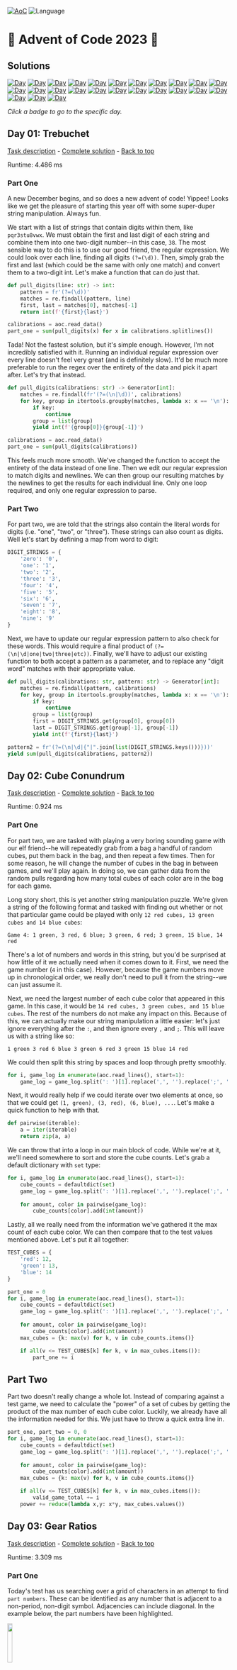 <!-- Entries between SOLUTIONS and RESULTS tags are auto-generated -->

[![AoC](https://badgen.net/badge/AoC/2023/blue)](https://adventofcode.com/2023)
![Language](https://badgen.net/badge/Language/Python/blue)

# 🎄 Advent of Code 2023 🎄

## Solutions

<!--SOLUTIONS-->

[![Day](https://badgen.net/badge/01/%E2%98%85%E2%98%85/green)](#d01)
[![Day](https://badgen.net/badge/02/%E2%98%85%E2%98%85/green)](#d02)
[![Day](https://badgen.net/badge/03/%E2%98%85%E2%98%85/green)](#d03)
[![Day](https://badgen.net/badge/04/%E2%98%85%E2%98%85/green)](#d04)
[![Day](https://badgen.net/badge/05/%E2%98%85%E2%98%85/green)](#d05)
[![Day](https://badgen.net/badge/06/%E2%98%85%E2%98%85/green)](#d06)
[![Day](https://badgen.net/badge/07/%E2%98%85%E2%98%85/green)](#d07)
[![Day](https://badgen.net/badge/08/%E2%98%85%E2%98%85/green)](#d08)
[![Day](https://badgen.net/badge/09/%E2%98%85%E2%98%85/green)](#d09)
[![Day](https://badgen.net/badge/10/%E2%98%85%E2%98%85/green)](#d10)
[![Day](https://badgen.net/badge/11/%E2%98%85%E2%98%85/green)](#d11)
[![Day](https://badgen.net/badge/12/%E2%98%85%E2%98%85/green)](#d12)
[![Day](https://badgen.net/badge/13/%E2%98%85%E2%98%85/green)](#d13)
[![Day](https://badgen.net/badge/14/%E2%98%85%E2%98%85/green)](#d14)
[![Day](https://badgen.net/badge/15/%E2%98%85%E2%98%85/green)](#d15)
[![Day](https://badgen.net/badge/16/%E2%98%85%E2%98%85/green)](#d16)
[![Day](https://badgen.net/badge/17/%E2%98%85%E2%98%85/green)](#d17)
[![Day](https://badgen.net/badge/18/%E2%98%85%E2%98%85/green)](#d18)
[![Day](https://badgen.net/badge/19/%E2%98%85%E2%98%85/green)](#d19)
[![Day](https://badgen.net/badge/20/%E2%98%86%E2%98%86/gray)](#d20)
[![Day](https://badgen.net/badge/21/%E2%98%86%E2%98%86/gray)](#d21)
[![Day](https://badgen.net/badge/22/%E2%98%86%E2%98%86/gray)](#d22)
[![Day](https://badgen.net/badge/23/%E2%98%86%E2%98%86/gray)](#d23)
[![Day](https://badgen.net/badge/24/%E2%98%86%E2%98%86/gray)](#d24)
[![Day](https://badgen.net/badge/25/%E2%98%86%E2%98%86/gray)](#d25)

_Click a badge to go to the specific day._

## <a name="d01"></a> Day 01: Trebuchet

[Task description](https://adventofcode.com/2023/day/1) - [Complete solution](day01/trebuchet.py) - [Back to top](#top)  

Runtime: 4.486 ms  

### Part One

A new December begins, and so does a new advent of code! Yippee! Looks like we get the pleasure of starting this year off with some super-duper string manipulation. Always fun.

We start with a list of strings that contain digits within them, like `pqr3stu8vwx`. We must obtain the first and last digit of each string and combine them into one two-digit number--in this case, `38`. The most sensible way to do this is to use our good friend, the regular expression. We could look over each line, finding all digits `(?=(\d))`. Then, simply grab the first and last (which could be the same with only one match) and convert them to a two-digit int. Let's make a function that can do just that.

```python
def pull_digits(line: str) -> int:
    pattern = fr'(?=(\d))'
    matches = re.findall(pattern, line)
    first, last = matches[0], matches[-1]
    return int(f'{first}{last}')

calibrations = aoc.read_data()
part_one = sum(pull_digits(x) for x in calibrations.splitlines())
```

Tada! Not the fastest solution, but it's simple enough. However, I'm not incredibly satisfied with it. Running an individual regular expression over every line doesn't feel very great (and is definitely slow). It'd be much more preferable to run the regex over the entirety of the data and pick it apart after. Let's try that instead.

```python
def pull_digits(calibrations: str) -> Generator[int]:
    matches = re.findall(fr'(?=(\n|\d))', calibrations)
    for key, group in itertools.groupby(matches, lambda x: x == '\n'):
        if key:
            continue
        group = list(group)
        yield int(f'{group[0]}{group[-1]}')

calibrations = aoc.read_data()
part_one = sum(pull_digits(calibrations))
```

This feels much more smooth. We've changed the function to accept the entirety of the data instead of one line. Then we edit our regular expression to match digits and newlines. We can then group our resulting matches by the newlines to get the results for each individual line. Only one loop required, and only one regular expression to parse.

### Part Two

For part two, we are told that the strings also contain the literal words for digits (i.e. "one", "two", or "three"). These strings can also count as digits. Well let's start by defining a map from word to digit:

```python
DIGIT_STRINGS = {
    'zero': '0',
    'one': '1',
    'two': '2',
    'three': '3',
    'four': '4',
    'five': '5',
    'six': '6',
    'seven': '7',
    'eight': '8',
    'nine': '9'
}
```

Next, we have to update our regular expression pattern to also check for these words. This would require a final product of `(?=(\n|\d|one|two|three|etc))`. Finally, we'll have to adjust our existing function to both accept a pattern as a parameter, and to replace any "digit word" matches with their appropriate value.

```python
def pull_digits(calibrations: str, pattern: str) -> Generator[int]:
    matches = re.findall(pattern, calibrations)
    for key, group in itertools.groupby(matches, lambda x: x == '\n'):
        if key:
            continue
        group = list(group)
        first = DIGIT_STRINGS.get(group[0], group[0])
        last = DIGIT_STRINGS.get(group[-1], group[-1])
        yield int(f'{first}{last}')

pattern2 = fr'(?=(\n|\d|{"|".join(list(DIGIT_STRINGS.keys()))}))'
yield sum(pull_digits(calibrations, pattern2))
```

## <a name="d02"></a> Day 02: Cube Conundrum

[Task description](https://adventofcode.com/2023/day/2) - [Complete solution](day02/cube_conundrum.py) - [Back to top](#top)  

Runtime: 0.924 ms  

### Part One

For part two, we are tasked with playing a very boring sounding game with our elf friend--he will repeatedly grab from a bag a handful of random cubes, put them back in the bag, and then repeat a few times. Then for some reason, he will change the number of cubes in the bag in between games, and we'll play again. In doing so, we can gather data from the random pulls regarding how many total cubes of each color are in the bag for each game.

Long story short, this is yet another string manipulation puzzle. We're given a string of the following format and tasked with finding out whether or not that particular game could be played with only `12 red cubes, 13 green cubes and 14 blue cubes`:

    Game 4: 1 green, 3 red, 6 blue; 3 green, 6 red; 3 green, 15 blue, 14 red

There's a lot of numbers and words in this string, but you'd be surprised at how little of it we actually need when it comes down to it. First, we need the game number (`4` in this case). However, because the game numbers move up in chronological order, we really don't need to pull it from the string--we can just assume it.

Next, we need the largest number of each cube color that appeared in this game. In this case, it would be `14 red cubes, 3 green cubes, and 15 blue cubes`. The rest of the numbers do not make any impact on this. Because of this, we can actually make our string manipulation a little easier: let's just ignore everything after the `:`, and then ignore every `,` and `;`. This will leave us with a string like so:

    1 green 3 red 6 blue 3 green 6 red 3 green 15 blue 14 red

We could then split this string by spaces and loop through pretty smoothly.

```python
for i, game_log in enumerate(aoc.read_lines(), start=1):
    game_log = game_log.split(': ')[1].replace(',', '').replace(';', '').split(' ')
```

Next, it would really help if we could iterate over two elements at once, so that we could get `(1, green), (3, red), (6, blue), ...`. Let's make a quick function to help with that.

```python
def pairwise(iterable):
    a = iter(iterable)
    return zip(a, a)
```

We can throw that into a loop in our main block of code. While we're at it, we'll need somewhere to sort and store the cube counts. Let's grab a default dictionary with `set` type:

```python
for i, game_log in enumerate(aoc.read_lines(), start=1):
    cube_counts = defaultdict(set)
    game_log = game_log.split(': ')[1].replace(',', '').replace(';', '').split(' ')
    
    for amount, color in pairwise(game_log):
        cube_counts[color].add(int(amount))
```

Lastly, all we really need from the information we've gathered it the max count of each cube color. We can then compare that to the test values mentioned above. Let's put it all together:

```python
TEST_CUBES = {
    'red': 12,
    'green': 13,
    'blue': 14
}

part_one = 0
for i, game_log in enumerate(aoc.read_lines(), start=1):
    cube_counts = defaultdict(set)
    game_log = game_log.split(': ')[1].replace(',', '').replace(';', '').split(' ')
    
    for amount, color in pairwise(game_log):
        cube_counts[color].add(int(amount))
    max_cubes = {k: max(v) for k, v in cube_counts.items()}

    if all(v <= TEST_CUBES[k] for k, v in max_cubes.items()):
        part_one += i
```

## Part Two

Part two doesn't really change a whole lot. Instead of comparing against a test game, we need to calculate the "power" of a set of cubes by getting the product of the max number of each cube color. Luckily, we already have all the information needed for this. We just have to throw a quick extra line in.

```python
part_one, part_two = 0, 0
for i, game_log in enumerate(aoc.read_lines(), start=1):
    cube_counts = defaultdict(set)
    game_log = game_log.split(': ')[1].replace(',', '').replace(';', '').split(' ')
    
    for amount, color in pairwise(game_log):
        cube_counts[color].add(int(amount))
    max_cubes = {k: max(v) for k, v in cube_counts.items()}

    if all(v <= TEST_CUBES[k] for k, v in max_cubes.items()):
        valid_game_total += i
    power += reduce(lambda x,y: x*y, max_cubes.values())
```

## <a name="d03"></a> Day 03: Gear Ratios

[Task description](https://adventofcode.com/2023/day/3) - [Complete solution](day03/gear_ratios.py) - [Back to top](#top)  

Runtime: 3.309 ms  

### Part One

Today's test has us searching over a grid of characters in an attempt to find `part numbers`. These can be identified as any number that is adjacent to a non-period, non-digit symbol. Adjacencies can include diagonal. In the example below, the part numbers have been highlighted.

<img src="day03/img/part-numbers.png" width="15%"/>

Right away, we can run into a few traps here. It might make sense to approach this as a grid. This would even allow us to get into some sneaky numpy shenanigans that could ease the adjacency detection. However, if we were to take this approach, we would have a hard time getting the entirety of a part number. For example, the part number `617` is adjacent to a `*` symbol. We could pretty easily identify that the `7` is adjacent to the `*`, but to then get the entire number of `617` would be a lot of extra work.

However, if we approach this only as a block of text, it's going to be very hard to discern what it means to be adjacent. We still need some sense of location, which means that the concept of a grid is still useful. Maybe we can use both ideas! Let's start with the whole numbers and try to identify which ones are part numbers. We can do this using (once again) regular expressions.

```python
schematic = aoc.read_data()
for _match in re.finditer(r'(\d+)', schematic):
    val = _match.group()
```

Using re.finditer, we can iterate over each whole digit within the entire block of text. The `_match` object stores both the start of the match and its value. Using the start of the match, we can determine the `(x, y)` location of the number in the corresponding grid.

```python
schematic = aoc.read_data()
schematic_grid = schematic.splitlines()
line_length = len(schematic_grid[0]) + 1

for _match in re.finditer(r'(\d+)', schematic):
    y, x = divmod(_match.start(), line_length)
    val = _match.group()
```

Next, we need to check every point adjacent to the number. Because the number could be of any digit length, we have to use the length of the match to determine how wide of an area to search. In the example below, for part number `633`, we have to check all of the highlighted points. This part number starts at `(6, 2)`, and so we'll need to check every point within `y-range (1, 3)` and `x-range (5, 9)`.

<img src="day03/img/adjacent.png" width="15%"/>

With that in mind, we can use a combination of `itertools.product` and `range` along with the information we've already gathered to easily iterate over all of these points.

```python
schematic = aoc.read_data()
schematic_grid = schematic.splitlines()
line_length = len(schematic_grid[0]) + 1

for _match in re.finditer(r'(\d+)', schematic):
    y, x = divmod(_match.start(), line_length)
    val = _match.group()
    for adj_y, adj_x in itertools.product(range(y-1, y+2), range(x-1, x+len(val)+1)):
        try:
            adj_val = schematic_grid[adj_y][adj_x]
        except IndexError:
            continue
```

Finally, we just need to check if any of those adjacent points contain a symbol of interest. Because we don't explicitly know which symbols we're looking for, it will be easier to check which symbols *don't* interest us.

```python
schematic = aoc.read_data()
schematic_grid = schematic.splitlines()
line_length = len(schematic_grid[0]) + 1

non_symbols = {str(n) for n in range(10)} | {"."}

part_total = 0
for _match in re.finditer(r'(\d+)', schematic):
    y, x = divmod(_match.start(), line_length)
    val = _match.group()
    for adj_y, adj_x in itertools.product(range(y-1, y+2), range(x-1, x+len(val)+1)):
        try:
            adj_val = schematic_grid[adj_y][adj_x]
        except IndexError:
            continue

        if adj_val not in non_symbols:
            part_total += int(val)
```

### Part Two

Part two has us instead checking for `gears`. A gear is defined as any `*` symbol that is adjacent to **exactly** two part numbers. Immediately, you may try to find these by searching the string for that symbol and searching its adjacent points for digits. However, you quickly run into an issue doing this.

In the example below, there are three `*` symbols that could be potential gears. Looking at the middle one, it's pretty easy to identify that it is **not** a gear, due to the fact that there is only one digit adjacent to it. However, the other two (both of which **are** in fact gears), have three digits adjacent to them. It's very difficult in the program to discern which of these digits come from the same part numbers.

<img src="day03/img/gears.png" width="15%"/>

Instead of approaching it that way, let's modify our existing code to store a map of `*` symbols to lists of adjacent part numbers. Whenever we find a `*` in the adjacent points of a part number, we will store the part number in this dictionary, like so:

```python
schematic = aoc.read_data()
schematic_grid = schematic.splitlines()
line_length = len(schematic_grid[0]) + 1

non_symbols = {str(n) for n in range(10)} | {"."}
gear_values = defaultdict(list)

for _match in re.finditer(r'(\d+)', schematic):
    y, x = divmod(_match.start(), line_length)
    val = _match.group()
    for adj_y, adj_x in itertools.product(range(y-1, y+2), range(x-1, x+len(val)+1)):
        try:
            adj_val = schematic_grid[adj_y][adj_x]
        except IndexError:
            continue

        if adj_val not in non_symbols:
            # When a gear is found, add to the gear_values dictonary
            if adj_val == '*':
                gear_values[(adj_y, adj_x)].append(int(val))
```

Once the loop has completed, we can check which gears are valid by checking the length of the list held by the dictionary.

```python
gear_ratios = sum(v[0] * v[1] for v in gear_values.values() if len(v) == 2)
```

## <a name="d04"></a> Day 04: Scratchcards

[Task description](https://adventofcode.com/2023/day/4) - [Complete solution](day04/scratchcards.py) - [Back to top](#top)  

Runtime: 1.323 ms  

### Part One

Day 4 is a little sigh of relief after a slightly more difficult day 3. Given a set of lottery cards, we have to determine which ones are winners. Each card has two sets of numbers: the first are the winning numbers, and the second are numbers we have, as shown below.

    Card 1: 41 48 83 86 17 | 83 86  6 31 17  9 48 53

Thanks to the wonders of `sets`, this is a fairly easy thing to accomplish in python. If we can get the two groups of numbers into their own sets, the `union` of these sets would include only the numbers that appear in **both** sets. The union of two sets can be found using the `&` operator.

<img src="day04/img/union.png" width="70%"/>

With this in mind, let's write some code that can parse the input and create a union of the two sets of numbers.

```python
cards = aoc.read_lines()
for i, card in enumerate(cards, start=1):
    winning, mine = card.split(': ')[1].split(' | ')
    matches = set(winning.split()) & set(mine.split())
```

With this, we can now iterate through each card and calculate its score. The score doubles for each match, starting with 1 point for 1 match. Thus, it has the following trend:

| Matches | Score |
| ------- | ----- |
|       0 |     0 |
|       1 |     1 |
|       2 |     2 |
|       3 |     4 |
|       4 |     8 |

With this in mind, we can create a score function of $score = 2 ^ {matches - 1}$, taking note that the score is `0` when the number of matches is zero. We can use an if check to ensure that there actually are matches before adding to the score in any way.

```python
cards = aoc.read_lines()

score = 0
for i, card in enumerate(cards, start=1):
    winning, mine = card.split(': ')[1].split(' | ')
    matches = set(winning.split()) & set(mine.split())

    if num_matches := len(matches):
        score += 2 ** (num_matches - 1)
```

### Part Two

With part two, the rules change slightly. When we win a card, we instead gain copies of the next `x` cards, where `x` is the number of matches. So, if `Card 3` has 3 matches, we would gain a copy of `Cards 4, 5, and 6`. Where things get a little tricky is that if we have multiple copies of a card, each of the copies will produce their own copies. So if we had 4 copies of `Card 4`, and it has 2 matches, we would get 4 copies each of `Cards 5 and 6`.

This shouldn't complicate things too much. Because `Card x` will only add cards for values higher than `x`, we can still iterate through our cards in numeric order. We'll need a dictionary of how many copies of each card we have, starting with 1 of each. Then, on our winning cards (where there are any matches at all), we'll simply add values to this dictionary equal to the number of copies of the current card. The last thing we need to make sure we check for is that we don't add any copies of cards past the max number of cards.

```python
cards = aoc.read_lines()

copies = {x: 1 for x in range(1, len(cards) + 1)}
for i, card in enumerate(cards, start=1):
    winning, mine = card.split(': ')[1].split(' | ')
    matches = set(winning.split()) & set(mine.split())

    if num_matches := len(matches):
        top_card = min(len(cards), i + num_matches)
        for new_copy in range(i + 1, top_card + 1):
            copies[new_copy] += copies[i]
total_copies = sum(copies.values())
```

## <a name="d05"></a> Day 05: If You Give A Seed A Fertilizer

[Task description](https://adventofcode.com/2023/day/5) - [Complete solution](day05/if_you_give_a_seed_a_fertilizer.py) - [Back to top](#top)  

Runtime: 3.804 ms

### Part One

Today's task has us plotting a seed to a location given a series of maps with rules. As shown below, each map contains a list of numbers, all in sets of 3. If the incoming value meets any of these three rules, it will be changed to a different value. The first of these three numbers indicates the `destination start`, the second is the `source start`, and the third is the `range` of values that can be converted.

    soil-to-fertilizer map:
    0 15 37
    37 52 2
    39 0 15

This means that given the second rule, `37 52 2`, starting at `52`, the next `2` values will be converted linearly from `37`. Thus, `52` would become `37` and `53` would become `38`. Note that instead of viewing the third value as a range, we could instead view it as an ending value by adding it to the `source start`. Let's represent this using a class.

```python
@dataclass
class MapRule:
    dest_start: int
    src_start: int
    src_end: int

    def __contains__(self, val: int) -> bool:
        return self.src_start <= val <= self.src_end
            
    def apply(self, val: int) -> int:
        return (val - self.src_start) + self.dest_start
```

Now, we can very easily determine if a certain integer would apply to a given rule (using `val in rule`), and we can apply the rule to a given integer to change appropriately change it. The next thing we're going to want is a class that can represent our map: `AlmanacMap`. This class needs to be able to convert a list of seeds into a new list.

```python
class AlmanacMap:
    def __init__(self, rules: list[MapRule]):
        self.rules = rules
    
    def convert(self, val: int) -> int:
        for rule in self.rules:
            if val in rule:
                return rule.apply(val)
        return val

    def convert_all(self, values: Iterable[int]) -> list[int]:
        return [self.convert(x) for x in values]
```

The last thing this new class will need is a way to parse the string input for a given map.

```python
class AlmanacMap:
    @staticmethod
    def from_string(map_str: str) -> AlmanacMap:
        rules = []
        for rule in map_str.splitlines()[1:]:
            params = tuple(map(int, rule.split()))
            rules.append(MapRule(
                dest_start = params[0],
                src_start = params[1],
                src_end = params[1] + params[2] - 1
            ))
        return AlmanacMap(rules)

data = aoc.read_chunks()
seeds = list(map(int, data[0].split(':')[1].split()))
maps = [AlmanacMap.from_string(x) for x in data[1:]]
```

Tada! Now we can simply run each map's `convert_all` function on our list of seeds.

```python
part_one = seeds
for _map in maps:
    part_one = _map.convert_all(part_one)
part_one = min(part_one)
```

We can actually simplify that block down even further using `functools.reduce()`.

```python
part_one = reduce(lambda x, y: y.convert_all(x), maps, seeds)
part_one = min(part_one)
```

### Part Two

Things get a little more complicated with part two. Our seed input is no longer just a list of integers, it is actually a list of ranges. Instead of each number representing one seed, every two numbers represents a range of seed: the first being the start of the range and the second being the length of the range, like so:

    [79 14] [55 13]

Running our above solution for every individual seed in these ranges would take **far** too long and is unrealistic. However, because of the way these maps work, we could easily represent our seeds using ranges instead of just single values. Let's define a quick `Range` dataclass and read in our seed input using that:

```python
@dataclass
class Range:
    start: int
    end: int

part_two = [Range(start=start, end=start+_len-1) for start, _len in pairwise(seeds)]
```

There are some instances where this remains fairly easy. Take the case where our entire range falls outside of a given `MapRule`--the range stays unchanged. Another case would be if the entirety of the range falls within a given `MapRule`. In this case, both the start and end of the range would be converted according to the rule--no big deal.

However, there are two more interesting cases that occur when the range is partially within a `MapRule`--one where it starts within the bounds of the rule and extends beyond it, and one where it starts before the bounds of the rule and ends within it. You can even extend these edge cases to form another where a range starts before the bounds of a rule and ends after it.

The chart below displays all of these cases. `s` represents the start of our range, `e` is the end of our range, and the area within `[]` is the bounds of a `MapRule`.

    Normal Case 1: |--------[-s---e---]------|  -- Contains whole range
    Normal Case 2: |-s----e-[---------]------|  -- Does not contain range
    Normal Case 3: |--------[---------]-s--e-|  -- Does not contain range
    
    Edge Case 1:   |---s----[-----e---]------|  -- Contains part of range
    Edge Case 2:   |--------[--s------]---e--|  -- Contains part of range
    Edge Case 3:   |---s----[---------]---e--|  -- Contains part of range

Let's edit our `MapRule` object to accept both `int` and `Range` into its functions. We can use `match` on the value to react differently based on its type. As the chart above shows, we know a `MapRule` contains a range if the start of the range is before the end of the rule's bounds and the end of the range if after the start of the rule's bounds. Lastly, when applying a rule to a range, we want to make sure we only apply it to the correct portion, ignoring the rest.

```python
@dataclass
class MapRule:
    def __contains__(self, val: int | Range) -> bool:
        match val:
            case int(): return self.src_start <= val <= self.src_end
            case Range(): return val.end > self.src_start and val.start < self.src_end
            
    def apply(self, val: int | Range) -> int:
        match val:
            case int(): return (val - self.src_start) + self.dest_start
            case Range(): return Range(
                start = self.apply(max(val.start, self.src_start)),
                end = self.apply(min(val.end, self.src_end)),
            )
```

When one of these edge cases occurs, we need to split the range into 2 or more new ranges to properly account for the changes. Because of this, we will end up with more `Range` objects in our list than what we start with. We can avoid some of the headaches here by changing our `AlmanacMap` class to use generators.

```python
class AlmanacMap:
    def convert(self, val: int | Range) -> Generator[int | Range]:
        for rule in self.rules:
            if val in rule:
                yield rule.apply(val)
                if type(val) is Range:
                    if val.end not in rule:
                        yield from self.convert(Range(rule.src_end, val.end))
                    if val.start not in rule:
                        yield from self.convert(Range(val.start, rule.src_start))
                return
        yield val
    
    def convert_all(self, values: Iterable[int | Range]) -> Generator[int | Range]:
        for v in values:
            yield from self.convert(v)
```

The new `convert` function now uses a generator to essentially output any number of values depending on what is needed. When we have a range, we will check for our edge cases, and recursively `convert` the resulting ranges to check for any new ranges that may occur.

Finally, we just have to get the minimum value. Because our ranges only move in one direction (up), this remains quite easy! Simply find the earliest starting value among our ranges.

```python
part_two = reduce(lambda x, y: y.convert_all(x), maps, part_two)
yield min([x.start for x in part_two])
```

## <a name="d06"></a> Day 06: Wait For It

[Task description](https://adventofcode.com/2023/day/6) - [Complete solution](day06/wait_for_it.py) - [Back to top](#top)  

Runtime: 0.340 ms

### Part One

Today's puzzle has us racing boats--how exciting! Unfortunately, they're just toy boats that can only move in millimeters. The boat has a button that must be held to charge it. The boat's speed will increase by `1 millimeter per second` for every second that the button is held, but while the boat is charging it will not move. We have to beat the records for every race. Each race has two pieces of information: the `record time` and the `record distance`. With the first example (`record time` = 7, `record distance` = 9), we can map out how several variables will react:

| time charging | time moving | speed | distance traveled | beat record |
| ------------- | ----------- | ----- | ----------------- | ----------- |
|             0 |           7 |     0 |                 0 |          No |
|             1 |           6 |     1 |                 6 |          No |
|             2 |           5 |     2 |                10 |         Yes |
|             3 |           4 |     3 |                12 |         Yes |
|             4 |           3 |     4 |                12 |         Yes |
|             5 |           2 |     5 |                10 |         Yes |
|             6 |           1 |     6 |                 6 |          No |
|             7 |           0 |     7 |                 0 |          No |

We can deduce a few mathematical truths from this:

$$
\begin{align}
t_{charging} = t \\
t_{moving} = t_{record} - t_{charging} = t_{record} - t \\
speed = t_{charging} = t \\
distance = t_{moving} * speed = (t_{record} - t) * t \\
distance > distance_{record} => (t_{record} - t) * t > distance_{record} \\
-t^2 + t_{record}t - distance_{record} > 0
\end{align}
$$

That last line looks like a pretty standard quadratic formula, with $a = -1$, $b = t_{record}$, and $c = -distance_{record}$. Since we're gonna need the quadratic formula, let's make a function that can replicate it:

$$t = \frac{-b \pm \sqrt{b^2 - 4ac}}{2a}$$
```python
def quadratic(a: int, b: int, c: int) -> tuple[float, float]:
    _sqrt = math.sqrt(b**2 - 4*a*c)
    _denom = 2*a
    return sorted(((-b + _sqrt) / _denom, (-b - _sqrt) / _denom))
```

Let's look at the values this gives us for each of our example inputs vs the values described in the puzzle's prompt:

| time | distance | ex $t_{min}$ | ex $t_{max}$ | actual $t_{min}$ | actual $t_{max}$ |
| ---- | -------- | ------------ | ------------ | ---------------- | ---------------- |
|    7 |        9 |            2 |            5 |             1.70 |             5.30 |
|   15 |       40 |            4 |           11 |             3.47 |            11.53 |
|   30 |      200 |           11 |           19 |            10.00 |            20.00 |

Rounding our floats is not going to be enough. We don't technically want to solve for when our quadratic equation is equal to 0, we want to solve for when it is greater than 0! Because of this (as you can see in the third row), if our quadratic works out perfectly, we will run into issues. What we actually want to find is both the first `int` after $t_{min}$ and the first `int` before $t_{max}$. We can solve this by using a little bit of `math.ceil()` and `math.floor()`.

```python
def win_possibilities(max_time: int, distance: int) -> int:
    min_t, max_t = quadratic(-1, max_time, -distance)
    return math.ceil(max_t-1) - math.floor(min_t+1) + 1
```

Finally, let's parse our input and run this function

```python
data = [x.split(':')[1] for x in aoc.read_lines()]

times, distances = [list(map(int, x.split())) for x in data]
part_one = [win_possibilities(t, d) for t, d in zip(times, distances)]
part_one = reduce(lambda x, y: x * y, part_one)
```

### Part Two

Part two...really doesn't change anything besides how we interpret our input. Thanks to how we handled part one, it should scale just fine with the larger numbers.

```python
time, distance = [int(x.replace(' ', '')) for x in data]
part_two = win_possibilities(time, distance)
```
## <a name="d07"></a> Day 07: Camel Cards

[Task description](https://adventofcode.com/2023/day/7) - [Complete solution](day07/camel_cards.py) - [Back to top](#top)  

Runtime: 7.123 ms  

### Part One

This was a fun one! We get to play some odd form of poker called "Camel Cards". It appears to be a less complicated version than the poker we are all used to, with the hand rankings purely based on the pairs of cards. The table below shows the cards from highest ranking to lowest ranking. For each ranking, the `Pairs` column is a tuple relating to the number of matching cards in each hand.

| Ranking | Hand            | Pairs           |
| ------- | --------------- | --------------- |
|       7 | Five of a Kind  | (5)             |
|       6 | Four of a Kind  | (4, 1)          |
|       5 | Full House      | (3, 2)          |
|       4 | Three of a Kind | (3, 1, 1)       |
|       3 | Two Pair        | (2, 2, 1)       |
|       2 | One Pair        | (2, 1, 1, 1)    |
|       1 | High Card       | (1, 1, 1, 1, 1) |

Unlike in regular poker, when two hands have the same rank, they do not check the remaining cards from highest to lowest. Instead, they will check each card starting from left to right. If one hand has a higher card, it is the winner. For example:

    Hand A: K2AKA
    Hand B: K9559

Both of the above hands have two pair, meaning they have the same rank. The tiebreaker will then compare the hands card by card from left to right. The first card of each hand is `K`, so it looks at the second card. Hand A's second card is `2`, while Hand B has a `9`. Because `9>2`, we know Hand B outranks Hand A. This is despite Hand A having pairs of `A` and `K`, which in normal poker would outrank Hand B's `K`s and `9`s.

When python compares two tuples or lists, it will compare them element by element. If the first element of tuple `A` is larger than the first element of tuple `B`, then `A > B`. Likewise, if the first element of tuple `A` is less than the first element of tuple `B`, then `A < B`. If both of their first elements are equal, then it will check the second element, and so on. Sounds like a pretty useful mechanic here! And using the hand ranking chart above, you can see that the `Pairs` tuples are already in descending order. So we can define a hand's strength as such:

    hand_strength = (pairs, cards)

Let's create a class that can represent a hand.

```python
class Hand:
    translator = str.maketrans('TJQKA', 'ABCDE')

    def __init__(self, cards: str, bid: int|str):
        self.cards = cards
        self.bid = int(bid)
        self._strength = (self._pairs(), cards.translate(self.translator))
    
    def _pairs(self) -> list[int]:
        return sorted(Counter(self.cards).values(), reverse=True)
    
    def __lt__(self, other: Hand) -> bool:
        return self._strength < other._strength
```

Using `str.maketrans()`, we can convert the face card letters to hex values. And since `'A'` > `'9'`, this will help with our strength comparisons. Of note here is the `_strength` member variable, which stores the tuple mentioned above. The first element is defined using the `pairs()` function, which will count the number of times each card appears, and return a sorted tuple. The second element is our translated hand of cards, so that a hand like `7J8TT` will become `7B8AA`. Finally, we can use the built-in `sorted` method to sort all of our hands.

```python
data = [x.split() for x in aoc.read_lines()]

hands = [Hand(*x) for x in data]
part_one = sum(rank * hand.bid for rank, hand in enumerate(sorted(hands), start=1))
```

### Part Two

In part two, the `J` card is not a jack, but instead a joker! Jokers have lower value than any other card, but act as a wildcard. Due to the way the hand rankings work, this means that a joker will always become a copy of whatever card we already have the most copies of. Let's make a new class that inherits from our previous `Hand` class. We can redefine the `translator` to mess with the card rankings, and we can override the `_pairs()` function to redefine how to calculate our number of pairs.

```python
class JokerHand(Hand):
    translator = str.maketrans('JTQKA', '0ABCD')

    def _pairs(self) -> list[int]:
        counter = Counter(self.cards)
        jokers = counter.pop('J', 0)
        pairs = sorted(counter.values(), reverse=True)
        try:
            pairs[0] += jokers
        except IndexError:
            pairs = [5]
        return pairs

hands = [JokerHand(*x) for x in data]
part_two = sum(rank * hand.bid for rank, hand in enumerate(sorted(hands), start=1))
```

The try/catch block in there catches an edge case where the hand is `JJJJJ`. 

## <a name="d08"></a> Day 08: Haunted Wasteland

[Task description](https://adventofcode.com/2023/day/8) - [Complete solution](day08/haunted_wasteland.py) - [Back to top](#top)  

Runtime: 8.545 ms  

### Part One

Well, first thing's first, let's parse our input. We get two chunks of data: a list of instructions in `LR` format, and a list of nodes and the nodes that they can travel to. Our list of `LR` instructions will be much more useful as `0`s and `1`s.

```python
def parse_node(node_str: str) -> tuple[str, tuple[str, str]]:
    key, values = node_str.split(' = ')
    values = values[1:-1].split(', ')
    return key, values

right_left, nodes = aoc.read_chunks()
INSTRUCTIONS = [int(x == 'R') for x in right_left]
NODE_MAP = {k: v for k, v in map(parse_node, nodes.splitlines())}
```

With our input read, let's start traveling. We can make a function that will accept a starting node and an ending node and return the number of steps. `itertools.cycle()` will help us infinitely cycle through our list of instructions.

```python
def traverse(start: str, end: str) -> int:
    node = start
    for step, dir in enumerate(itertools.cycle(INSTRUCTIONS), start=1):
        node = NODE_MAP[node][dir]
        if node == end:
            break
    return step
part_one = traverse(start='AAA', end='ZZZ')
```

### Part Two

I...wasn't a fan of this part two. Not because it took an obscene amount of time or anything like that, but simply because it makes a number of assumptions about the input that you have to discover. No longer are we moving from one node to another. Instead, we are moving from a set of starting nodes (all nodes ending in `A`), and trying to find the number of steps it takes for all of those nodes to reach a node ending in `Z`.

Unfortunately, just taking a regular train of thought and adjusting our function to accept both sets of starting and ending points takes far too long--we may never finish that loop. So we have to get creative. Theoretically, we could find a point where each node's path begins to loop and then use the Chinese Remainder Theorem to find the point where these cycles intersect. However, that also gets complicated for a few reasons. First, a cycle wouldn't truly repeat until a node has reached the same ending node at the same point in the instruction loop. That on its own wouldn't be that hard to find. However, during this cycle, a node could theoretically encounter multiple ending nodes multiple times. Keeping track of all of these along with the cycle would be difficult, and the Chinese Remainder Theorem can't easily handle it either.

However, it just so happens that the input is specially crafted to make this problem far easier than the problem they describe. If you were to follow the paths that each of the individual starting nodes leads to, you will find the following truths:

* Each starting node will eventually reach a cycle that will only ever hit one ending node
* Each starting node will reach an ending node for the first time in the same amount of time as their cycle
* The paths of each node will not overlap or sync up ever

Putting all of these assumptions together, if we manage to find how long it takes a starting node to reach an ending node, we have also discovered its cycle time. We also know that this cycle time has no offset, and starts at `time=0`. With these truths, we can determine that the nodes will all reach ending nodes at the least common multiple of their cycle times.

    Start @ Node 11A -> 11B -> 11Z -> 11B -> 11Z -> 11B -> 11Z  | Cycle Time = 2
    Start @ Node 22A -> 22B -> 22C -> 22Z -> 22B -> 22C -> 22Z  | Cycle Time = 3

    Answer = lcm([2, 3]) = 6

So what does this all look like in our program? Well let's start by redefining our `traverse()` function to accept a set of ending nodes instead of just a single one.

```python
def traverse(start: str, end: set[str]) -> int:
    node = start
    for step, dir in enumerate(itertools.cycle(INSTRUCTIONS), start=1):
        node = NODE_MAP[node][dir]
        if node in end:
            break
    return step
```

Next, we can determine all of the starting and ending nodes. Finally, we can call `traverse()` on each starting node and use `math.lcm()` to get our answer.

```python
a_nodes = {x for x in NODE_MAP.keys() if x.endswith('A')}
z_nodes = {x for x in NODE_MAP.keys() if x.endswith('Z')}
part_two = math.lcm(*(traverse(x, z_nodes) for x in a_nodes))
```
## <a name="d09"></a> Day 09: Mirage Maintenance

[Task description](https://adventofcode.com/2023/day/9) - [Complete solution](day09/mirage_maintenance.py) - [Back to top](#top)  

Runtime: ...  

### Notes

...  

## <a name="d10"></a> Day 10: Pipe Maze

[Task description](https://adventofcode.com/2023/day/10) - [Complete solution](day10/pipe_maze.py) - [Back to top](#top)  

Runtime: ...  

### Notes

...  

## <a name="d11"></a> Day 11: Cosmic Expansion

[Task description](https://adventofcode.com/2023/day/11) - [Complete solution](day11/cosmic_expansion.py) - [Back to top](#top)  

Runtime: ...  

### Notes

...  

## <a name="d12"></a> Day 12: Hot Springs

[Task description](https://adventofcode.com/2023/day/12) - [Complete solution](day12/hot_springs.py) - [Back to top](#top)  

Runtime: ...  

### Notes

...  

## <a name="d13"></a> Day 13: Point Of Incidence

[Task description](https://adventofcode.com/2023/day/13) - [Complete solution](day13/point_of_incidence.py) - [Back to top](#top)  

Runtime: ...  

### Notes

... 

## <a name="d14"></a> Day 14: Parabolic Reflector Dish

[Task description](https://adventofcode.com/2023/day/14) - [Complete solution](day14/parabolic_reflector_dish.py) - [Back to top](#top)  

Runtime: ...  

### Notes

...  


## <a name="d15"></a> Day 15: Lens Library

[Task description](https://adventofcode.com/2023/day/15) - [Complete solution](day15/lens_library.py) - [Back to top](#top)  

Runtime: ...  

### Notes

...  

## <a name="d16"></a> Day 16: The Floor Will Be Lava

[Task description](https://adventofcode.com/2023/day/16) - [Complete solution](day16/the_floor_will_be_lava.py) - [Back to top](#top)  

Runtime: ...  

### Notes

...  

## <a name="d17"></a> Day 17: Clumsy Crucible

[Task description](https://adventofcode.com/2023/day/17) - [Complete solution](day17/clumsy_crucible.py) - [Back to top](#top)  

Runtime: ...  

### Notes

...  

## <a name="d18"></a> Day 18: Lavaduct Lagoon

[Task description](https://adventofcode.com/2023/day/18) - [Complete solution](day18/lavaduct_lagoon.py) - [Back to top](#top)  

Runtime: ...  

### Notes

...  

## <a name="d19"></a> Day 19: Aplenty

[Task description](https://adventofcode.com/2023/day/19) - [Complete solution](day19/aplenty.py) - [Back to top](#top)  

Runtime: ...  

### Notes

...  

